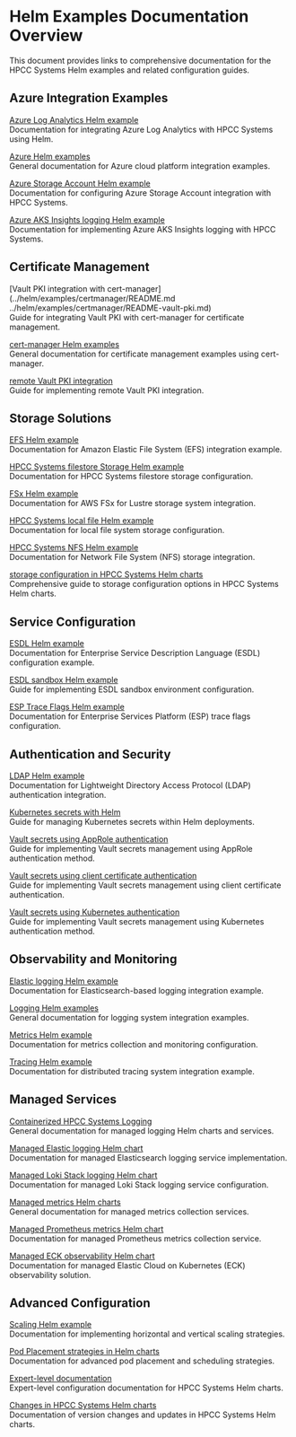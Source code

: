 # Helm Examples Documentation Overview

This document provides links to comprehensive documentation for the HPCC Systems Helm examples and related configuration guides.

## Azure Integration Examples

[Azure Log Analytics Helm example](../helm/examples/azure/log-analytics/README.md)  
Documentation for integrating Azure Log Analytics with HPCC Systems using Helm.

[Azure Helm examples](../helm/examples/azure/README.md)  
General documentation for Azure cloud platform integration examples.

[Azure Storage Account Helm example](../helm/examples/azure/sa/README.md)  
Documentation for configuring Azure Storage Account integration with HPCC Systems.

[Azure AKS Insights logging Helm example](../helm/examples/logging/azure/README.md)  
Documentation for implementing Azure AKS Insights logging with HPCC Systems.

## Certificate Management

[Vault PKI integration with cert-manager](../helm/examples/certmanager/README.md  ../helm/examples/certmanager/README-vault-pki.md)  
Guide for integrating Vault PKI with cert-manager for certificate management.

[cert-manager Helm examples](../helm/examples/certmanager/README.md)  
General documentation for certificate management examples using cert-manager.

[remote Vault PKI integration](../helm/examples/vault-pki-remote/README-vault-pki.md)  
Guide for implementing remote Vault PKI integration.

## Storage Solutions

[EFS Helm example](../helm/examples/efs/README.md)  
Documentation for Amazon Elastic File System (EFS) integration example.

[HPCC Systems filestore Storage Helm example](../helm/examples/filestore/hpcc-filestore/README.md)  
Documentation for HPCC Systems filestore storage configuration.

[FSx Helm example](../helm/examples/fsx/README.md)  
Documentation for AWS FSx for Lustre storage system integration.

[HPCC Systems local file Helm example](../helm/examples/local/hpcc-localfile/README.md)  
Documentation for local file system storage configuration.

[HPCC Systems NFS Helm example](../helm/examples/nfs/hpcc-nfs/README.md)  
Documentation for Network File System (NFS) storage integration.

[storage configuration in HPCC Systems Helm charts](../helm/hpcc/docs/storage.md)  
Comprehensive guide to storage configuration options in HPCC Systems Helm charts.

## Service Configuration

[ESDL Helm example](../helm/examples/esdl/README.md)  
Documentation for Enterprise Service Description Language (ESDL) configuration example.

[ESDL sandbox Helm example](../helm/examples/esdl-sandbox/README.md)  
Guide for implementing ESDL sandbox environment configuration.

[ESP Trace Flags Helm example](../helm/examples/esp/README.md)  
Documentation for Enterprise Services Platform (ESP) trace flags configuration.

## Authentication and Security

[LDAP Helm example](../helm/examples/ldap/README.md)  
Documentation for Lightweight Directory Access Protocol (LDAP) authentication integration.

[Kubernetes secrets with Helm](../helm/examples/secrets/README-kubernetessecrets.md)  
Guide for managing Kubernetes secrets within Helm deployments.

[Vault secrets using AppRole authentication](../helm/examples/secrets/README-vaultsecretsusingapprolevaultauthentication.md)  
Guide for implementing Vault secrets management using AppRole authentication method.

[Vault secrets using client certificate authentication](../helm/examples/secrets/README-vaultsecretsusingclientcertvaultauthentication.md)  
Guide for implementing Vault secrets management using client certificate authentication.

[Vault secrets using Kubernetes authentication](../helm/examples/secrets/README-vault_secrets_using_kubernetes_authentication.md)  
Guide for implementing Vault secrets management using Kubernetes authentication method.

## Observability and Monitoring

[Elastic logging Helm example](../helm/examples/logging/elastic/README.md)  
Documentation for Elasticsearch-based logging integration example.

[Logging Helm examples](../helm/examples/logging/README.md)  
General documentation for logging system integration examples.

[Metrics Helm example](../helm/examples/metrics/README.md)  
Documentation for metrics collection and monitoring configuration.

[Tracing Helm example](../helm/examples/tracing/README.md)  
Documentation for distributed tracing system integration example.

## Managed Services

[Containerized HPCC Systems Logging](../helm/managed/logging/README.md)  
General documentation for managed logging Helm charts and services.

[Managed Elastic logging Helm chart](../helm/managed/logging/elastic/README.md)  
Documentation for managed Elasticsearch logging service implementation.

[Managed Loki Stack logging Helm chart](../helm/managed/logging/loki-stack/README.md)  
Documentation for managed Loki Stack logging service configuration.

[Managed metrics Helm charts](../helm/managed/metrics/README.md)  
General documentation for managed metrics collection services.

[Managed Prometheus metrics Helm chart](../helm/managed/metrics/prometheus/README.md)  
Documentation for managed Prometheus metrics collection service.

[Managed ECK observability Helm chart](../helm/managed/observability/eck/README.md)  
Documentation for managed Elastic Cloud on Kubernetes (ECK) observability solution.

## Advanced Configuration

[Scaling Helm example](../helm/examples/scaling/README.md)  
Documentation for implementing horizontal and vertical scaling strategies.

[Pod Placement strategies in Helm charts](../helm/hpcc/docs/placements.md)  
Documentation for advanced pod placement and scheduling strategies.

[Expert-level documentation](../helm/hpcc/docs/expert.md)  
Expert-level configuration documentation for HPCC Systems Helm charts.

[Changes in HPCC Systems Helm charts](../helm/hpcc/docs/changes.md)  
Documentation of version changes and updates in HPCC Systems Helm charts.
